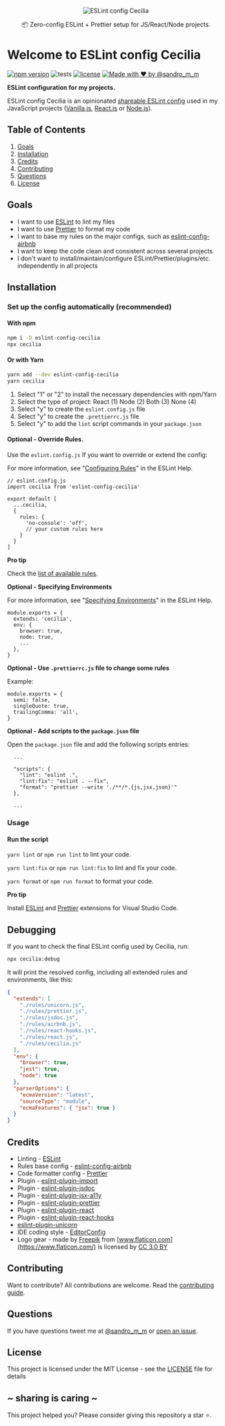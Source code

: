 <p align="center"><img src="https://i.imgur.com/De2l7rX.png" alt="ESLint config Cecilia" /></p>
<p align="center">📦 Zero-config ESLint + Prettier setup for JS/React/Node projects.</p>

# Welcome to ESLint config Cecilia

[![npm version](https://badge.fury.io/js/eslint-config-cecilia.svg)](https://badge.fury.io/js/eslint-config-cecilia)
![tests](https://github.com/SandroMiguel/eslint-config-cecilia/actions/workflows/tests.yml/badge.svg)
[![license](https://img.shields.io/badge/License-MIT-blue.svg?style=flat)](LICENSE)
[![Made with ❤️ by @sandro_m_m](https://img.shields.io/badge/made%20with%20%E2%9D%A4%EF%B8%8F%20by-@sandro__m__m-ff69b4)](https://github.com/SandroMiguel)

**ESLint configuration for my projects.**

ESLint config Cecilia is an opinionated
[shareable ESLint config](http://eslint.org/docs/developer-guide/shareable-configs.html)
used in my JavaScript projects ([Vanilla.js](http://vanilla-js.com/),
[React.js](https://reactjs.org/) or [Node.js](https://nodejs.org/)).

## Table of Contents

1. [Goals](#goals)
1. [Installation](#installation)
1. [Credits](#credits)
1. [Contributing](#contributing)
1. [Questions](#questions)
1. [License](#license)

## Goals

- I want to use [ESLint](https://eslint.org/) to lint my files
- I want to use [Prettier](https://www.npmjs.com/package/prettier) to format my code
- I want to base my rules on the major configs, such as [eslint-config-airbnb](https://www.npmjs.com/package/eslint-config-airbnb)
- I want to keep the code clean and consistent across several projects
- I don't want to install/maintain/configure ESLint/Prettier/plugins/etc. independently in all projects

## Installation

### Set up the config automatically (recommended)

#### With npm

```sh
npm i -D eslint-config-cecilia
npx cecilia
```

#### Or with Yarn

```sh
yarn add --dev eslint-config-cecilia
yarn cecilia
```

1. Select "1" or "2" to install the necessary dependencies with npm/Yarn
1. Select the type of project: React (1) Node (2) Both (3) None (4)
1. Select "y" to create the `eslint.config.js` file
1. Select "y" to create the `.prettierrc.js` file
1. Select "y" to add the `lint` script commands in your `package.json`

#### Optional - Override Rules.

Use the `eslint.config.js` If you want to override or extend the config:

For more information, see "[Configuring Rules](https://eslint.org/docs/user-guide/configuring#configuring-rules)" in the ESLint Help.

```
// eslint.config.js
import cecilia from 'eslint-config-cecilia'

export default [
  ...cecilia,
  {
    rules: {
      'no-console': 'off',
      // your custom rules here
    }
  }
]
```

**Pro tip**

Check the [list of available rules](https://eslint.org/docs/rules/).

**Optional - Specifying Environments**

For more information, see "[Specifying Environments](https://eslint.org/docs/user-guide/configuring#specifying-environments)" in the ESLint Help.

```
module.exports = {
  extends: 'cecilia',
  env: {
    browser: true,
    node: true,
    ...
  },
}
```

**Optional - Use `.prettierrc.js` file to change some rules**

Example:

```
module.exports = {
  semi: false,
  singleQuote: true,
  trailingComma: 'all',
}
```

**Optional - Add scripts to the `package.json` file**

Open the `package.json` file and add the following scripts entries:

```
  ...

  "scripts": {
    "lint": "eslint .",
    "lint:fix": "eslint . --fix",
    "format": "prettier --write './**/*.{js,jsx,json}'"
  },

  ...
```

### Usage

#### Run the script

`yarn lint` or `npm run lint` to lint your code.

`yarn lint:fix` or `npm run lint:fix` to lint and fix your code.

`yarn format` or `npm run format` to format your code.

**Pro tip**

Install
[ESLint](https://marketplace.visualstudio.com/items?itemName=dbaeumer.vscode-eslint)
and
[Prettier](https://marketplace.visualstudio.com/items?itemName=esbenp.prettier-vscode)
extensions for Visual Studio Code.

## Debugging

If you want to check the final ESLint config used by Cecilia, run:

```sh
npx cecilia:debug
```

It will print the resolved config, including all extended rules and environments, like this:

```json
{
  "extends": [
    "./rules/unicorn.js",
    "./rules/prettier.js",
    "./rules/jsdoc.js",
    "./rules/airbnb.js",
    "./rules/react-hooks.js",
    "./rules/react.js",
    "./rules/cecilia.js"
  ],
  "env": {
    "browser": true,
    "jest": true,
    "node": true
  },
  "parserOptions": {
    "ecmaVersion": "latest",
    "sourceType": "module",
    "ecmaFeatures": { "jsx": true }
  }
}
```

## Credits

- Linting - [ESLint](https://eslint.org/)
- Rules base config -
  [eslint-config-airbnb](https://www.npmjs.com/package/eslint-config-airbnb)
- Code formatter config - [Prettier](https://www.npmjs.com/package/prettier)
- Plugin -
  [eslint-plugin-import](https://www.npmjs.com/package/eslint-plugin-import)
- Plugin -
  [eslint-plugin-jsdoc](https://www.npmjs.com/package/eslint-plugin-jsdoc)
- Plugin -
  [eslint-plugin-jsx-a11y](https://www.npmjs.com/package/eslint-plugin-jsx-a11y)
- Plugin -
  [eslint-plugin-prettier](https://www.npmjs.com/package/eslint-plugin-prettier)
- Plugin -
  [eslint-plugin-react](https://www.npmjs.com/package/eslint-plugin-react)
- Plugin -
  [eslint-plugin-react-hooks](https://www.npmjs.com/package/eslint-plugin-react-hooks)
- [eslint-plugin-unicorn](https://www.npmjs.com/package/eslint-plugin-unicorn)
- IDE coding style - [EditorConfig](https://editorconfig.org/)
- Logo gear - made by [Freepik](http://www.freepik.com) from
  [www.flaticon.com](https://www.flaticon.com/) is licensed by
  [CC 3.0 BY](http://creativecommons.org/licenses/by/3.0/)

## Contributing

Want to contribute? All contributions are welcome. Read the
[contributing guide](CONTRIBUTING.md).

## Questions

If you have questions tweet me at [@sandro_m_m](https://twitter.com/sandro_m_m)
or [open an issue](../../issues/new).

## License

This project is licensed under the MIT License - see the [LICENSE](LICENSE) file
for details

## ~ sharing is caring ~

This project helped you? Please consider giving this repository a star :star:.
